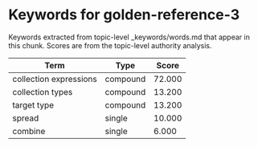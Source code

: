 # Keywords for golden-reference-3

Keywords extracted from topic-level _keywords/words.md that appear in this chunk.
Scores are from the topic-level authority analysis.

| Term | Type | Score |
|------|------|-------|
| collection expressions | compound | 72.000 |
| collection types | compound | 13.200 |
| target type | compound | 13.200 |
| spread | single | 10.000 |
| combine | single | 6.000 |
